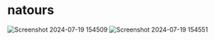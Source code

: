 # natours
![Screenshot 2024-07-19 154509](https://github.com/user-attachments/assets/5f0a73c5-6091-4968-baad-9eefe162def1)
![Screenshot 2024-07-19 154551](https://github.com/user-attachments/assets/02e30d7d-78c9-49d6-854b-5aa76955280f)
